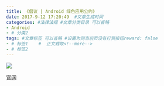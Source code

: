 ```yaml
---
title: 《倡议 | Android 绿色应用公约》
date: 2017-9-12 17:20:49  #文章生成时间
categories: #法律法规 #文章分类目录 可以省略 
- Android
- # 分类2
tags: #文章标签 可以省略 #设置为则当前页没有打赏按钮reward: false
- # 标签1    #  正文截取<!--more-->
- # 标签2
---
```


![](https://i.imgur.com/ANOAa22.png)

<!--more-->

[官网](https://green-android.org/)


